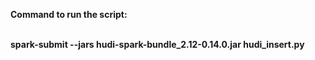 **Command to run the script:**

**<br>spark-submit --jars hudi-spark-bundle_2.12-0.14.0.jar hudi_insert.py**
